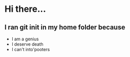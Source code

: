 # Hi there...

## I ran git init in my home folder because
* I am a genius
* I deserve death
* I can't into'pooters
